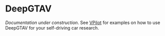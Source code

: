 # DeepGTAV

*Documentation under construction*. See [VPilot](https://github.com/ai-tor/VPilot) for examples on how to use DeepGTAV for your self-driving car research.
